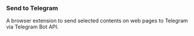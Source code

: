 ### Send to Telegram
A browser extension to send selected contents on web pages to Telegram via Telegram Bot API.
